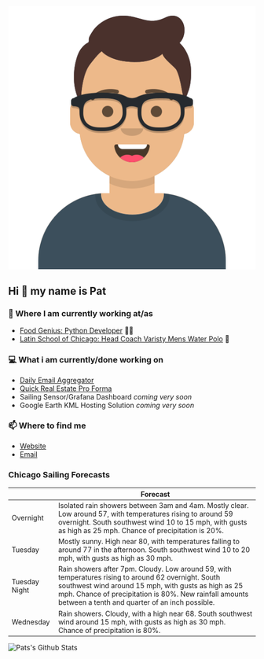 [![Social banner for p-j-falconer](https://raw.githubusercontent.com/P-J-FALCONER/P-J-FALCONER/master/assets/avataaars.svg)](https://patfalconer.com/)
## Hi :wave: my name is Pat

### 💼 Where I am currently working at/as
- [Food Genius: Python Developer](https://getfoodgenius.com/) 🍔🐍
- [Latin School of Chicago: Head Coach Varisty Mens Water Polo](https://www.latinschool.org/) 🤽


### 💻 What i am currently/done working on
 - [Daily Email Aggregator](https://github.com/P-J-FALCONER/dott_daily_mail)
 - [Quick Real Estate Pro Forma](https://github.com/P-J-FALCONER/henry)
 - Sailing Sensor/Grafana Dashboard *coming very soon*
 - Google Earth KML Hosting Solution *coming very soon*

### 📫 Where to find me
 - [Website](https://patfalconer.com/)
 - [Email](mailto:patrick.j.falconer@gmail.com)


### Chicago Sailing Forecasts
|   | Forecast  |
|---|---|
| Overnight | Isolated rain showers between 3am and 4am. Mostly clear. Low around 57, with temperatures rising to around 59 overnight. South southwest wind 10 to 15 mph, with gusts as high as 25 mph. Chance of precipitation is 20%. |
| Tuesday | Mostly sunny. High near 80, with temperatures falling to around 77 in the afternoon. South southwest wind 10 to 20 mph, with gusts as high as 30 mph. |
| Tuesday Night | Rain showers after 7pm. Cloudy. Low around 59, with temperatures rising to around 62 overnight. South southwest wind around 15 mph, with gusts as high as 25 mph. Chance of precipitation is 80%. New rainfall amounts between a tenth and quarter of an inch possible. |
| Wednesday | Rain showers. Cloudy, with a high near 68. South southwest wind around 15 mph, with gusts as high as 30 mph. Chance of precipitation is 80%. |

![Pats's Github Stats](https://github-readme-stats.vercel.app/api?username=p-j-falconer&show_icons=true&theme=radical)
